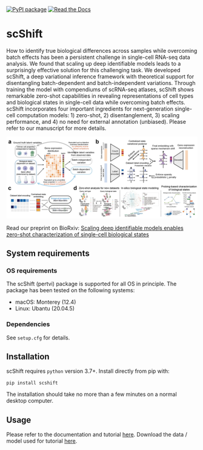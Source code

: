 [![PyPI package](https://img.shields.io/pypi/v/scshift?label=pypi%20package)](https://pypi.org/project/scshift/)
[![Read the Docs](https://img.shields.io/readthedocs/idsc-suite/latest.svg?label=Read%20the%20Docs)](https://idsc-suite.readthedocs.io/)

# scShift

How to identify true biological differences across samples while overcoming batch effects has been a persistent challenge in single-cell RNA-seq data analysis. We found that scaling up deep identifiable models leads to a surprisingly effective solution for this challenging task. We developed scShift, a deep variational inference framework with theoretical support for disentangling batch-dependent and batch-independent variations. Through training the model with compendiums of scRNA-seq atlases, scShift shows remarkable zero-shot capabilities in revealing representations of cell types and biological states in single-cell data while overcoming batch effects. scShift incorporates four important ingredients for next-generation single-cell computation models: 1) zero-shot, 2) disentanglement, 3) scaling performance, and 4) no need for external annotation (unbiased). Please refer to our manuscript for more details.

![fig1github](fig1_illu.jpg)

Read our preprint on BioRxiv: [Scaling deep identifiable models enables zero-shot characterization of single-cell biological states](https://www.biorxiv.org/content/10.1101/2023.11.11.566161v2)

## System requirements
### OS requirements
The scShift (pertvi) package is supported for all OS in principle. The package has been tested on the following systems:
* macOS: Monterey (12.4)
* Linux: Ubantu (20.04.5)
### Dependencies
See `setup.cfg` for details.

## Installation
scShift requires `python` version 3.7+.  Install directly from pip with:

    pip install scshift

The installation should take no more than a few minutes on a normal desktop computer.

## Usage
Please refer to the documentation and tutorial [here](https://idsc-suite.readthedocs.io/en/latest). Download the data / model used for tutorial [here](https://drive.google.com/drive/folders/1YXfoPAav-IGRbXjBfUT-ak8u3R5VUVCe?usp=share_link).
